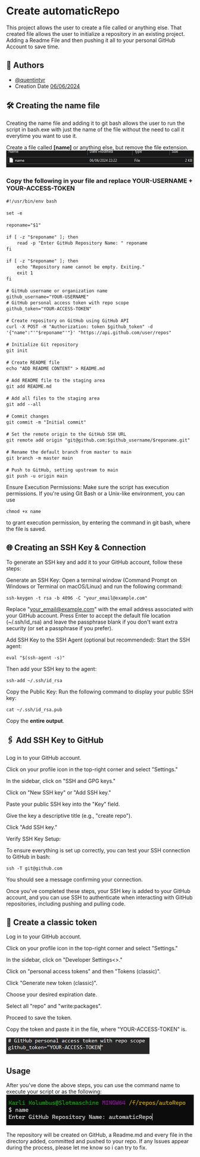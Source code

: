 
# Create automaticRepo
This project allows the user to create a file called **<name>** or anything else. That created file allows the user to initialize a repository in an existing project. Adding a Readme File and then pushing it all to your personal GitHub Account to save time.


## 🗿 Authors

- [@quentintyr](https://www.github.com/quentintyr)
- Creation Date [06/06/2024](https://www.youtube.com/watch?v=dQw4w9WgXcQ)

## 🛠 Creating the name file
Creating the name file and adding it to git bash allows the user to run the script in bash.exe with just the name of the file without the need to call it everytime you want to use it.

Create a file called **[name]** or anything else, but remove the file extension.
![file](./images/file.png)
### Copy the following in your file and replace YOUR-USERNAME + YOUR-ACCESS-TOKEN
```
#!/usr/bin/env bash

set -e

reponame="$1"

if [ -z "$reponame" ]; then
    read -p "Enter GitHub Repository Name: " reponame
fi

if [ -z "$reponame" ]; then
    echo "Repository name cannot be empty. Exiting."
    exit 1
fi

# GitHub username or organization name
github_username="YOUR-USERNAME"
# GitHub personal access token with repo scope
github_token="YOUR-ACCESS-TOKEN"

# Create repository on GitHub using GitHub API
curl -X POST -H "Authorization: token $github_token" -d '{"name":"'"$reponame"'"}' "https://api.github.com/user/repos"

# Initialize Git repository
git init

# Create README file
echo "ADD README CONTENT" > README.md

# Add README file to the staging area
git add README.md

# Add all files to the staging area
git add --all

# Commit changes
git commit -m "Initial commit"

# Set the remote origin to the GitHub SSH URL
git remote add origin "git@github.com:$github_username/$reponame.git"

# Rename the default branch from master to main
git branch -m master main

# Push to GitHub, setting upstream to main
git push -u origin main
```

Ensure Execution Permissions:
Make sure the script has execution permissions. If you're using Git Bash or a Unix-like environment, you can use 
```
chmod +x name
```
to grant execution permission, by entering the command in git bash, where the file is saved.


## 🌐 Creating an SSH Key & Connection

To generate an SSH key and add it to your GitHub account, follow these steps:

Generate an SSH Key:
Open a terminal window (Command Prompt on Windows or Terminal on macOS/Linux) and run the following command:

```
ssh-keygen -t rsa -b 4096 -C "your_email@example.com"
```

Replace "your_email@example.com" with the email address associated with your GitHub account. Press Enter to accept the default file location (~/.ssh/id_rsa) and leave the passphrase blank if you don't want extra security (or set a passphrase if you prefer).

Add SSH Key to the SSH Agent (optional but recommended):
Start the SSH agent:
```
eval "$(ssh-agent -s)"
```
Then add your SSH key to the agent:

```
ssh-add ~/.ssh/id_rsa
```

Copy the Public Key:
Run the following command to display your public SSH key:
```
cat ~/.ssh/id_rsa.pub
```
Copy the **entire output**.

## 🖇️ Add SSH Key to GitHub

Log in to your GitHub account.

Click on your profile icon in the top-right corner and select "Settings."

In the sidebar, click on "SSH and GPG keys."

Click on "New SSH key" or "Add SSH key."

Paste your public SSH key into the "Key" field.

Give the key a descriptive title (e.g., "create repo").

Click "Add SSH key."

Verify SSH Key Setup:

To ensure everything is set up correctly, you can test your SSH connection to GitHub in bash:
```
ssh -T git@github.com
```
You should see a message confirming your connection.

Once you've completed these steps, your SSH key is added to your GitHub account, and you can use SSH to authenticate when interacting with GitHub repositories, including pushing and pulling code.


## 💎 Create a classic token
Log in to your GitHub account.

Click on your profile icon in the top-right corner and select "Settings."

In the sidebar, click on "Developer Settings<>."

Click on "personal access tokens" and then "Tokens (classic)".

Click "Generate new token (classic)".

Choose your desired expiration date.

Select all "repo" and "write:packages".

Proceed to save the token.

Copy the token and paste it in the file, where "YOUR-ACCESS-TOKEN" is.

![acccess_token](./images/access_token.png)

## Usage
After you've done the above steps, you can use the command name <reponame> to execute your script or as the following:
![autoRepo](./images/automaticRepo.png)

The repository will be created on GitHub, a Readme.md and every file in the directory added, committed and pushed to your repo.
If any Issues appear during the process, please let me know so i can try to fix.

